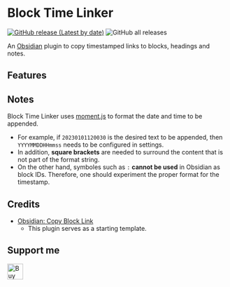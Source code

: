 # Block Time Linker

[![GitHub release (Latest by date)](https://img.shields.io/github/v/release/wenlzhang/obsidian-block-time-linker)](https://github.com/wenlzhang/obsidian-block-time-linker/releases) ![GitHub all releases](https://img.shields.io/github/downloads/wenlzhang/obsidian-block-time-linker/total?color=success)

An [Obsidian](https://obsidian.md/) plugin to copy timestamped links to blocks, headings and notes.

## Features



## Notes

Block Time Linker uses [moment.js](https://momentjs.com/docs/#/displaying/format/) to format the date and time to be appended.

- For example, if `20230101120030` is the desired text to be appended, then `YYYYMMDDHHmmss` needs to be configured in settings.
- In addition, **square brackets** are needed to surround the content that is not part of the format string.
- On the other hand, symboles such as `:` **cannot be used** in Obsidian as block IDs. Therefore, one should experiment the proper format for the timestamp.

## Credits

- [Obsidian: Copy Block Link](https://github.com/mgmeyers/obsidian-copy-block-link)
    - This plugin serves as a starting template.

## Support me

<a href='https://ko-fi.com/C0C66C1TB' target='_blank'><img height='36' style='border:0px;height:36px;' src='https://storage.ko-fi.com/cdn/kofi1.png?v=3' border='0' alt='Buy Me a Coffee at ko-fi.com' /></a>
